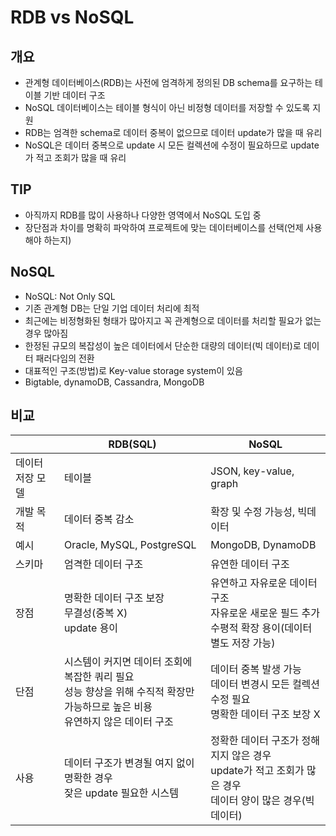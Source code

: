 # RDB vs NoSQL
## 개요
- 관계형 데이터베이스(RDB)는 사전에 엄격하게 정의된 DB schema를 요구하는 테이블 기반 데이터 구조
- NoSQL 데이터베이스는 테이블 형식이 아닌 비정형 데이터를 저장할 수 있도록 지원
- RDB는 엄격한 schema로 데이터 중복이 없으므로 데이터 update가 많을 때 유리
- NoSQL은 데이터 중복으로 update 시 모든 컬렉션에 수정이 필요하므로 update가 적고 조회가 많을 때 유리

## TIP
- 아직까지 RDB를 많이 사용하나 다양한 영역에서 NoSQL 도입 중
- 장단점과 차이를 명확히 파악하여 프로젝트에 맞는 데이터베이스를 선택(언제 사용해야 하는지)

## NoSQL
- NoSQL: Not Only SQL
- 기존 관계형 DB는 단일 기업 데이터 처리에 최적
- 최근에는 비정형화된 형태가 많아지고 꼭 관계형으로 데이터를 처리할 필요가 없는 경우 많아짐
- 한정된 규모의 복잡성이 높은 데이터에서 단순한 대량의 데이터(빅 데이터)로 데이터 패러다임의 전환
- 대표적인 구조(방법)로 Key-value storage system이 있음
- Bigtable, dynamoDB, Cassandra, MongoDB

## 비교

|           | RDB(SQL)                                                                            | NoSQL                                                                      |
|-----------|-------------------------------------------------------------------------------------|----------------------------------------------------------------------------|
| 데이터 저장 모델 | 테이블                                                                                 | JSON, key-value, graph                                                     |
| 개발 목적     | 데이터 중복 감소                                                                           | 확장 및 수정 가능성, 빅데이터                                                          |
| 예시        | Oracle, MySQL, PostgreSQL                                                           | MongoDB, DynamoDB                                                          |
| 스키마       | 엄격한 데이터 구조                                                                          | 유연한 데이터 구조                                                                 |
| 장점        | 명확한 데이터 구조 보장 <br/> 무결성(중복 X) <br/> update 용이                                       | 유연하고 자유로운 데이터 구조 <br/> 자유로운 새로운 필드 추가 <br/> 수평적 확장 용이(데이터 별도 저장 가능)        |
| 단점        | 시스템이 커지면 데이터 조회에 복잡한 쿼리 필요 <br/> 성능 향상을 위해 수직적 확장만 가능하므로 높은 비용 <br/> 유연하지 않은 데이터 구조 | 데이터 중복 발생 가능 <br/> 데이터 변경시 모든 컬렉션 수정 필요 <br/> 명확한 데이터 구조 보장 X              |
| 사용        | 데이터 구조가 변경될 여지 없이 명확한 경우 <br/> 잦은 update 필요한 시스템                                    | 정확한 데이터 구조가 정해지지 않은 경우 <br/> update가 적고 조회가 많은 경우 <br/> 데이터 양이 많은 경우(빅데이터) |
